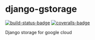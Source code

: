 django-gstorage
===============

[![build-status-badge]][travis-url]
[![coveralls-badge]][coveralls-url]


Django storage for google cloud

[build-status-badge]: https://travis-ci.org/fyndiq/django-gstorage.svg?branch=master
[travis-url]: https://travis-ci.org/fyndiq/django-gstorage
[coveralls-badge]: https://coveralls.io/repos/github/fyndiq/django-gstorage/badge.svg?branch=master
[coveralls-url]: https://coveralls.io/github/fyndiq/django-gstorage?branch=master
